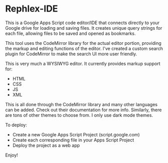 # Rephlex-IDE
This is a Google Apps Script code editor/IDE that connects directly to your Google drive for loading and saving files. It creates
unique query strings for each file, allowing files to be saved and opened as bookmarks.

This tool uses the CodeMirror library for the actual editor portion, providing the markup and editing functions of the editor. I've 
created a custom search plugin for CodeMirror to make the search UI more user friendly. 

This is very much a WYSIWYG editor. It currently provides markup support for:
- HTML
- CSS
- JS
- XML

This is all done through the CodeMirror library and many other languages can be added. Check out their documentation for more info. 
Similarly, there are tons of other themes to choose from. I only use dark mode themes.

To deploy:

- Create a new Google Apps Script Project (script.google.com)
- Create each corresponding file in your Apps Script Project
- Deploy the project as a web app

Enjoy!

